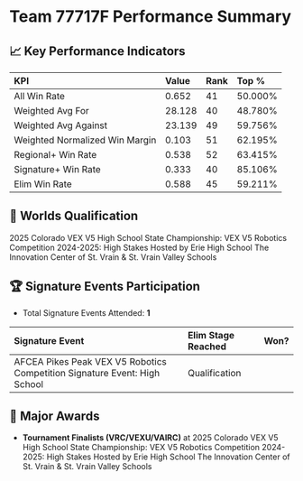 # Team 77717F Performance Summary

## 📈 Key Performance Indicators
| KPI | Value | Rank | Top % |
|:---|:---|:---|:---|
| All Win Rate | 0.652 | 41 | 50.000% |
| Weighted Avg For | 28.128 | 40 | 48.780% |
| Weighted Avg Against | 23.139 | 49 | 59.756% |
| Weighted Normalized Win Margin | 0.103 | 51 | 62.195% |
| Regional+ Win Rate | 0.538 | 52 | 63.415% |
| Signature+ Win Rate | 0.333 | 40 | 85.106% |
| Elim Win Rate | 0.588 | 45 | 59.211% |


## 🎯 Worlds Qualification
2025 Colorado VEX V5 High School State Championship: VEX V5 Robotics Competition 2024-2025: High Stakes Hosted by Erie High School The Innovation Center of St. Vrain & St. Vrain Valley Schools

## 🏆 Signature Events Participation
- Total Signature Events Attended: **1**

| Signature Event | Elim Stage Reached | Won? |
|:----------------|:-------------------|:----|
| AFCEA Pikes Peak VEX V5 Robotics Competition Signature Event: High School | Qualification |  |


## 🥇 Major Awards
- **Tournament Finalists (VRC/VEXU/VAIRC)** at 2025 Colorado VEX V5 High School State Championship: VEX V5 Robotics Competition 2024-2025: High Stakes Hosted by Erie High School The Innovation Center of St. Vrain & St. Vrain Valley Schools

